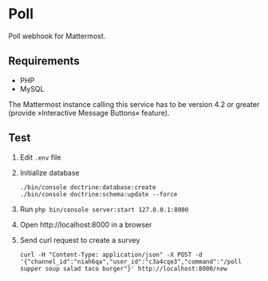 Poll
====

Poll webhook for Mattermost.

Requirements
------------

  * PHP
  * MySQL

The Mattermost instance calling this service has to be version 4.2 or greater
(provide »Interactive Message Buttons« feature).

Test
----

1. Edit `.env` file
1. Initialize database

       ./bin/console doctrine:database:create
       ./bin/console doctrine:schema:update --force

1. Run `php bin/console server:start 127.0.0.1:8000`
1. Open http://localhost:8000 in a browser
1. Send curl request to create a survey

       curl -H "Content-Type: application/json" -X POST -d '{"channel_id":"niah6qa","user_id":"c3a4cqe3","command":"/poll supper soup salad taco burger"}' http://localhost:8000/new
